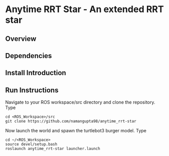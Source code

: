 # Anytime RRT Star - An extended RRT star

## Overview

## Dependencies

## Install Introduction

## Run Instructions

Navigate to your ROS workspace/src directory and clone the repository. Type 
```
cd <ROS_Workspace>/src
git clone https://github.com/namangupta98/anytime_rrt-star
```
Now launch the world and spawn the turtlebot3 burger model. Type
```
cd ~/<ROS_Workspace>
source devel/setup.bash
roslaunch anytime_rrt-star launcher.launch
```
